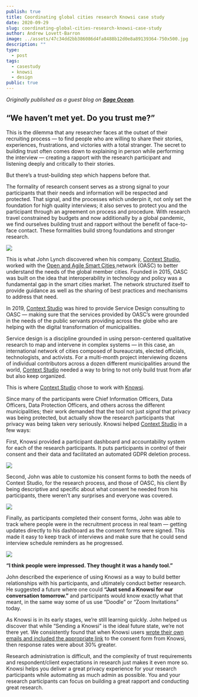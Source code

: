 ```yaml
---
publish: true
title: Coordinating global cities research Knowsi case study
date: 2020-09-29
slug: coordinating-global-cities-research-knowsi-case-study
author: Andrew Lovett-Barron
image: ../assets/47c34dd2bb386086d4fa8488b12d0e8a89139364-750x500.jpg
description: ""
type:
  - post
tags:
  - casestudy
  - knowsi
  - design
public: true
---
```


_Originally published as a guest blog on [**Sage Ocean**](https://ocean.sagepub.com/blog/tools-and-tech/coordinating-global-cities-research-knowsi-case-study)._

## **“We haven’t met yet. Do you trust me?”**

This is the dilemma that any researcher faces at the outset of their recruiting process — to find people who are willing to share their stories, experiences, frustrations, and victories with a total stranger. The secret to building trust often comes down to explaining in person while performing the interview — creating a rapport with the research participant and listening deeply and critically to their stories.

But there’s a trust-building step which happens before that.

The formality of research consent serves as a strong signal to your participants that their needs and information will be respected and protected. That signal, and the processes which underpin it, not only set the foundation for high quality interviews; it also serves to protect you and the participant through an agreement on process and procedure. With research travel constrained by budgets and now additionally by a global pandemic, we find ourselves building trust and rapport without the benefit of face-to-face contact. These formalities build strong foundations and stronger research.

![](../assets/e94f212909f8e1a7d64eeeec57a44d971ff469a5-940x627.png)

This is what John Lynch discovered when his company, [Context Studio](http://getincontext.ie/), worked with the [Open and Agile Smart Cities ](https://oascities.org/)network (OASC) to better understand the needs of the global member cities. Founded in 2015, OASC was built on the idea that interoperability in technology and policy was a fundamental gap in the smart cities market. The network structured itself to provide guidance as well as the sharing of best practices and mechanisms to address that need.

In 2019, [Context Studio](http://getincontext.ie/) was hired to provide Service Design consulting to OASC — making sure that the services provided by OASC’s were grounded in the needs of the public servants providing across the globe who are helping with the digital transformation of municipalities.

Service design is a discipline grounded in using person-centered qualitative research to map and intervene in complex systems — in this case, an international network of cities composed of bureaucrats, elected officials, technologists, and activists. For a multi-month project interviewing dozens of individual contributors across a dozen different municipalities around the world, [Context Studio](http://getincontext.ie/) needed a way to bring to not only build trust from afar but also keep organized.

This is where [Context Studio](http://getincontext.ie/) chose to work with [Knowsi](https://www.knowsi.com/).

Since many of the participants were Chief Information Officers, Data Officers, Data Protection Officers, and others across the different municipalities; their work demanded that the tool not just _signal_ that privacy was being protected, but actually show the research participants that privacy was being taken very seriously. Knowsi helped [Context Studio](http://getincontext.ie/) in a few ways:

First, Knowsi provided a participant dashboard and accountability system for each of the research participants. It puts participants in control of their consent and their data and facilitated an automated GDPR deletion process.

![](../assets/63176c53376d27515906020246b30f510cf2fd51-940x705.png)

Second, John was able to customize his consent forms to both the needs of Context Studio, for the research process, and those of OASC, his client By being descriptive and specific about what consent he needed from his participants, there weren’t any surprises and everyone was covered.

![](../assets/d1cfac04efebe30f82c2f123664bed45be52805d-617x456.png)

Finally, as participants completed their consent forms, John was able to track where people were in the recruitment process in real team — getting updates directly to his dashboard as the consent forms were signed. This made it easy to keep track of interviews and make sure that he could send interview schedule reminders as he progressed.

![](../assets/440971def0d38651dccb300d618256c18c86724b-940x705.png)

**“I think people were impressed. They thought it was a handy tool.”**

John described the experience of using Knowsi as a way to build better relationships with his participants, and ultimately conduct better research. He suggested a future where one could **“Just send a Knowsi for our conversation tomorrow.”** and participants would know exactly what that meant, in the same way some of us use “Doodle” or “Zoom Invitations” today.

As Knowsi is in its early stages, we’re still learning quickly. John helped us discover that while “Sending a Knowsi” is the ideal future state, we’re not there yet. We consistently found that when Knowsi users [wrote their own emails and included the appropriate link](https://medium.com/knowsi/research-recruitment-email-b862186ef3ba) to the consent form from Knowsi, then response rates were about 30% greater.

Research administration is difficult, and the complexity of trust requirements and respondent/client expectations in research just makes it even more so. Knowsi helps you deliver a great privacy experience for your research participants while automating as much admin as possible. You and your research participants can focus on building a great rapport and conducting great research.
